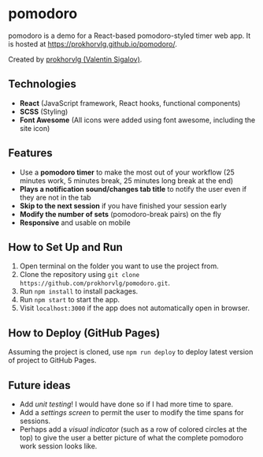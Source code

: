 
# pomodoro
pomodoro is a demo for a React-based pomodoro-styled timer web app. It is hosted at https://prokhorvlg.github.io/pomodoro/.

Created by [prokhorvlg (Valentin Sigalov)](https://github.com/prokhorvlg).

## Technologies

* **React** (JavaScript framework, React hooks, functional components)
* **SCSS** (Styling)
* **Font Awesome** (All icons were added using font awesome, including the site icon)

## Features

* Use a **pomodoro timer** to make the most out of your workflow (25 minutes work, 5 minutes break, 25 minutes long break at the end)
* **Plays a notification sound/changes tab title** to notify the user even if they are not in the tab
* **Skip to the next session** if you have finished your session early
* **Modify the number of sets** (pomodoro-break pairs) on the fly
* **Responsive** and usable on mobile

## How to Set Up and Run

1. Open terminal on the folder you want to use the project from.
2. Clone the repository using `git clone https://github.com/prokhorvlg/pomodoro.git`.
3. Run `npm install` to install packages.
4. Run `npm start` to start the app.
5. Visit `localhost:3000` if the app does not automatically open in browser.

## How to Deploy (GitHub Pages)

Assuming the project is cloned, use `npm run deploy` to deploy latest version of project to GitHub Pages.

## Future ideas
* Add *unit testing*! I would have done so if I had more time to spare.
* Add a *settings screen* to permit the user to modify the time spans for sessions.
* Perhaps add a *visual indicator* (such as a row of colored circles at the top) to give the user a better picture of what the complete pomodoro work session looks like.